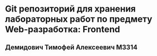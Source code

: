 # Git репозиторий для хранения лабораторных работ по предмету Web-разработка: Frontend
## Демидович Тимофей Алексеевич М3314
